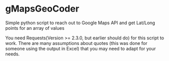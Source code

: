 gMapsGeoCoder
=============

Simple python script to reach out to Google Maps API and get Lat/Long points for an array of values

You need Requests(Version >= 2.3.0, but earlier should do) for this script to work. There are many assumptions about quotes (this was done for someone using the output in Excel) that you may need to adapt for your needs.
